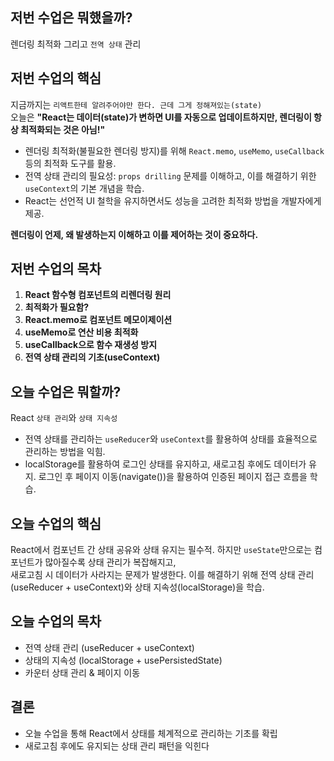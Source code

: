 ## 저번 수업은 뭐했을까?

렌더링 최적화 그리고 `전역 상태` 관리

## 저번 수업의 핵심

지금까지는 `리액트한테 알려주어야만 한다. 근데 그게 정해져있는(state)`  
오늘은 **"React는 데이터(state)가 변하면 UI를 자동으로 업데이트하지만, 렌더링이 항상 최적화되는 것은 아님!"**

- 렌더링 최적화(불필요한 렌더링 방지)를 위해 `React.memo`, `useMemo`, `useCallback` 등의 최적화 도구를 활용.
- 전역 상태 관리의 필요성: `props drilling` 문제를 이해하고, 이를 해결하기 위한 `useContext`의 기본 개념을 학습.
- React는 선언적 UI 철학을 유지하면서도 성능을 고려한 최적화 방법을 개발자에게 제공.

**렌더링이 언제, 왜 발생하는지 이해하고 이를 제어하는 것이 중요하다.**

## 저번 수업의 목차

1. **React 함수형 컴포넌트의 리렌더링 원리**
2. **최적화가 필요함?**
3. **React.memo로 컴포넌트 메모이제이션**
4. **useMemo로 연산 비용 최적화**
5. **useCallback으로 함수 재생성 방지**
6. **전역 상태 관리의 기초(useContext)**

## 오늘 수업은 뭐할까?

React `상태 관리`와 `상태 지속성`

- 전역 상태를 관리하는 `useReducer`와 `useContext`를 활용하여 상태를 효율적으로 관리하는 방법을 익힘.
- localStorage를 활용하여 로그인 상태를 유지하고, 새로고침 후에도 데이터가 유지.
로그인 후 페이지 이동(navigate())을 활용하여 인증된 페이지 접근 흐름을 학습.

## 오늘 수업의 핵심

React에서 컴포넌트 간 상태 공유와 상태 유지는 필수적.
하지만 `useState`만으로는 컴포넌트가 많아질수록 상태 관리가 복잡해지고,  
새로고침 시 데이터가 사라지는 문제가 발생한다.
이를 해결하기 위해 전역 상태 관리(useReducer + useContext)와 상태 지속성(localStorage)을 학습.

## 오늘 수업의 목차

- 전역 상태 관리 (useReducer + useContext)
- 상태의 지속성 (localStorage + usePersistedState)
- 카운터 상태 관리 & 페이지 이동

## 결론

- 오늘 수업을 통해 React에서 상태를 체계적으로 관리하는 기초를 확립
- 새로고침 후에도 유지되는 상태 관리 패턴을 익힌다